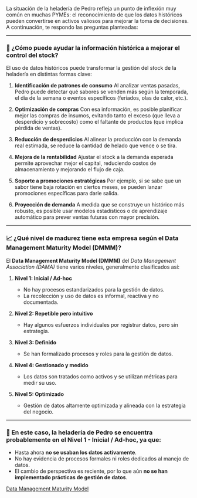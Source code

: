 La situación de la heladería de Pedro refleja un punto de inflexión muy común en muchas PYMEs: el reconocimiento de que los datos históricos pueden convertirse en activos valiosos para mejorar la toma de decisiones. A continuación, te respondo las preguntas planteadas:

---

### 🧠 ¿Cómo puede ayudar la información histórica a mejorar el control del stock?

El uso de datos históricos puede transformar la gestión del stock de la heladería en distintas formas clave:

1. **Identificación de patrones de consumo**
   Al analizar ventas pasadas, Pedro puede detectar qué sabores se venden más según la temporada, el día de la semana o eventos específicos (feriados, olas de calor, etc.).

2. **Optimización de compras**
   Con esa información, es posible planificar mejor las compras de insumos, evitando tanto el exceso (que lleva a desperdicio y sobrecosto) como el faltante de productos (que implica pérdida de ventas).

3. **Reducción de desperdicios**
   Al alinear la producción con la demanda real estimada, se reduce la cantidad de helado que vence o se tira.

4. **Mejora de la rentabilidad**
   Ajustar el stock a la demanda esperada permite aprovechar mejor el capital, reduciendo costos de almacenamiento y mejorando el flujo de caja.

5. **Soporte a promociones estratégicas**
   Por ejemplo, si se sabe que un sabor tiene baja rotación en ciertos meses, se pueden lanzar promociones específicas para darle salida.

6. **Proyección de demanda**
   A medida que se construye un histórico más robusto, es posible usar modelos estadísticos o de aprendizaje automático para prever ventas futuras con mayor precisión.

---

### 📈 ¿Qué nivel de madurez tiene esta empresa según el **Data Management Maturity Model (DMMM)**?

El **Data Management Maturity Model (DMMM)** del *Data Management Association (DAMA)* tiene varios niveles, generalmente clasificados así:

1. **Nivel 1: Inicial / Ad-hoc**

   * No hay procesos estandarizados para la gestión de datos.
   * La recolección y uso de datos es informal, reactiva y no documentada.

2. **Nivel 2: Repetible pero intuitivo**

   * Hay algunos esfuerzos individuales por registrar datos, pero sin estrategia.

3. **Nivel 3: Definido**

   * Se han formalizado procesos y roles para la gestión de datos.

4. **Nivel 4: Gestionado y medido**

   * Los datos son tratados como activos y se utilizan métricas para medir su uso.

5. **Nivel 5: Optimizado**

   * Gestión de datos altamente optimizada y alineada con la estrategia del negocio.

---

### 📌 En este caso, la heladería de Pedro se encuentra probablemente en el **Nivel 1 - Inicial / Ad-hoc**, ya que:

* Hasta ahora **no se usaban los datos activamente**.
* No hay evidencia de procesos formales ni roles dedicados al manejo de datos.
* El cambio de perspectiva es reciente, por lo que aún **no se han implementado prácticas de gestión de datos**.

[Data Management Maturity Model](https://stage.cmmiinstitute.com/getattachment/cb35800b-720f-4afe-93bf-86ccefb1fb17/attachment.aspx)